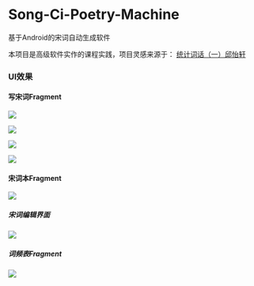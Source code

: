 # Song-Ci-Poetry-Machine
基于Android的宋词自动生成软件

本项目是高级软件实作的课程实践，项目灵感来源于：
[统计词话（一）邱怡轩](http://cos.name/2011/03/statistics-in-chinese-song-poem-1/)

### UI效果
#### 写宋词Fragment

![](ScreenShot/screenshot_6.png)

![](ScreenShot/screenshot_1.png)

![](ScreenShot/screenshot_2.png)

![](ScreenShot/screenshot_3.png)

#### 宋词本Fragment

![](ScreenShot/screenshot_4.png)

##### 宋词编辑界面

![](ScreenShot/screenshot_5.png)

##### 词频表Fragment

![](ScreenShot/screenshot_5.png)

